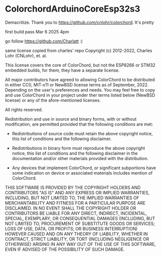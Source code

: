 # ColorchordArduinoCoreEsp32s3
Demacritize. Thank you to https://github.com/cnlohr/colorchord. It's pretty


first build pass Mar 6 2025 4pm

go follow https://github.com/Charlatt :)


same license copied from charles' repo
Copyright (c) 2012-2022, Charles Lohr (CNLohr), et. al.

This license covers the core of ColorChord, but not the ESP8266 or STM32
embedded builds, for them, they have a separate license.

All major contributors have agreed to allowing ColorChord to be distributed
in either CC0, MIT-x11 or NewBSD license terms as of September, 2022.
Depending on the user's preferences and needs.  You may feel free to copy
and use ColorChord in your project under ther terms listed below (NewBSD
license) or any of the afore-mentioned licenses.

All rights reserved.

Redistribution and use in source and binary forms, with or without
modification, are permitted provided that the following conditions are met:

* Redistributions of source code must retain the above copyright notice, this
  list of conditions and the following disclaimer.

* Redistributions in binary form must reproduce the above copyright notice,
  this list of conditions and the following disclaimer in the documentation
  and/or other materials provided with the distribution.

* Any devices that implement ColorChord, or significant subportions have some
  indication on device or associated materials includes mention of ColorChord.

THIS SOFTWARE IS PROVIDED BY THE COPYRIGHT HOLDERS AND CONTRIBUTORS "AS IS"
AND ANY EXPRESS OR IMPLIED WARRANTIES, INCLUDING, BUT NOT LIMITED TO, THE
IMPLIED WARRANTIES OF MERCHANTABILITY AND FITNESS FOR A PARTICULAR PURPOSE ARE
DISCLAIMED. IN NO EVENT SHALL THE COPYRIGHT HOLDER OR CONTRIBUTORS BE LIABLE
FOR ANY DIRECT, INDIRECT, INCIDENTAL, SPECIAL, EXEMPLARY, OR CONSEQUENTIAL
DAMAGES (INCLUDING, BUT NOT LIMITED TO, PROCUREMENT OF SUBSTITUTE GOODS OR
SERVICES; LOSS OF USE, DATA, OR PROFITS; OR BUSINESS INTERRUPTION) HOWEVER
CAUSED AND ON ANY THEORY OF LIABILITY, WHETHER IN CONTRACT, STRICT LIABILITY,
OR TORT (INCLUDING NEGLIGENCE OR OTHERWISE) ARISING IN ANY WAY OUT OF THE USE
OF THIS SOFTWARE, EVEN IF ADVISED OF THE POSSIBILITY OF SUCH DAMAGE.

